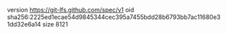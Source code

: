 version https://git-lfs.github.com/spec/v1
oid sha256:2225ed1ecae54d9845344cec395a7455bdd28b6793bb7ac11680e31dd32e6a14
size 8121
